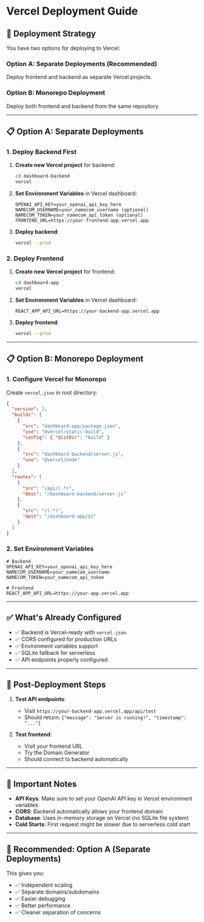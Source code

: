 # Vercel Deployment Guide

## 🚀 **Deployment Strategy**

You have two options for deploying to Vercel:

### **Option A: Separate Deployments (Recommended)**
Deploy frontend and backend as separate Vercel projects.

### **Option B: Monorepo Deployment**
Deploy both frontend and backend from the same repository.

---

## 📋 **Option A: Separate Deployments**

### **1. Deploy Backend First**

1. **Create new Vercel project** for backend:
   ```bash
   cd dashboard-backend
   vercel
   ```

2. **Set Environment Variables** in Vercel dashboard:
   ```
   OPENAI_API_KEY=your_openai_api_key_here
   NAMECOM_USERNAME=your_namecom_username (optional)
   NAMECOM_TOKEN=your_namecom_api_token (optional)
   FRONTEND_URL=https://your-frontend-app.vercel.app
   ```

3. **Deploy backend**:
   ```bash
   vercel --prod
   ```

### **2. Deploy Frontend**

1. **Create new Vercel project** for frontend:
   ```bash
   cd dashboard-app
   vercel
   ```

2. **Set Environment Variables** in Vercel dashboard:
   ```
   REACT_APP_API_URL=https://your-backend-app.vercel.app
   ```

3. **Deploy frontend**:
   ```bash
   vercel --prod
   ```

---

## 📋 **Option B: Monorepo Deployment**

### **1. Configure Vercel for Monorepo**

Create `vercel.json` in root directory:
```json
{
  "version": 2,
  "builds": [
    {
      "src": "dashboard-app/package.json",
      "use": "@vercel/static-build",
      "config": { "distDir": "build" }
    },
    {
      "src": "dashboard-backend/server.js",
      "use": "@vercel/node"
    }
  ],
  "routes": [
    {
      "src": "/api/(.*)",
      "dest": "/dashboard-backend/server.js"
    },
    {
      "src": "/(.*)",
      "dest": "/dashboard-app/$1"
    }
  ]
}
```

### **2. Set Environment Variables**
```
# Backend
OPENAI_API_KEY=your_openai_api_key_here
NAMECOM_USERNAME=your_namecom_username
NAMECOM_TOKEN=your_namecom_api_token

# Frontend
REACT_APP_API_URL=https://your-app.vercel.app
```

---

## ✅ **What's Already Configured**

- ✅ Backend is Vercel-ready with `vercel.json`
- ✅ CORS configured for production URLs
- ✅ Environment variables support
- ✅ SQLite fallback for serverless
- ✅ API endpoints properly configured

---

## 🔧 **Post-Deployment Steps**

1. **Test API endpoints**:
   - Visit `https://your-backend-app.vercel.app/api/test`
   - Should return: `{"message": "Server is running!", "timestamp": "..."}`

2. **Test frontend**:
   - Visit your frontend URL
   - Try the Domain Generator
   - Should connect to backend automatically

---

## 🚨 **Important Notes**

- **API Keys**: Make sure to set your OpenAI API key in Vercel environment variables
- **CORS**: Backend automatically allows your frontend domain
- **Database**: Uses in-memory storage on Vercel (no SQLite file system)
- **Cold Starts**: First request might be slower due to serverless cold start

---

## 🎯 **Recommended: Option A (Separate Deployments)**

This gives you:
- ✅ Independent scaling
- ✅ Separate domains/subdomains
- ✅ Easier debugging
- ✅ Better performance
- ✅ Cleaner separation of concerns
